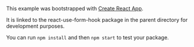 This example was bootstrapped with [Create React App](https://github.com/facebook/create-react-app).

It is linked to the react-use-form-hook package in the parent directory for development purposes.

You can run `npm install` and then `npm start` to test your package.
